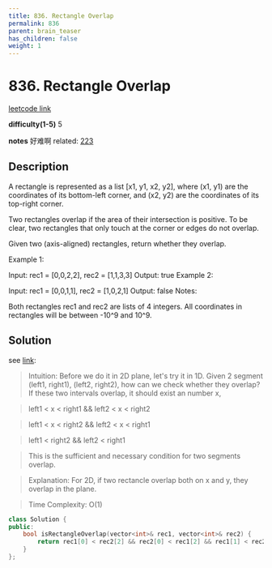 ```yaml
---
title: 836. Rectangle Overlap
permalink: 836
parent: brain_teaser
has_children: false
weight: 1
---
```

# 836. Rectangle Overlap
[leetcode link](https://leetcode.com/problems/rectangle-overlap/)

**difficulty(1-5)** 
5

**notes** 
好难啊
related: [223](223)

## Description
A rectangle is represented as a list [x1, y1, x2, y2], where (x1, y1) are the coordinates of its bottom-left corner, and (x2, y2) are the coordinates of its top-right corner.

Two rectangles overlap if the area of their intersection is positive.  To be clear, two rectangles that only touch at the corner or edges do not overlap.

Given two (axis-aligned) rectangles, return whether they overlap.

Example 1:

Input: rec1 = [0,0,2,2], rec2 = [1,1,3,3]
Output: true
Example 2:

Input: rec1 = [0,0,1,1], rec2 = [1,0,2,1]
Output: false
Notes:

Both rectangles rec1 and rec2 are lists of 4 integers.
All coordinates in rectangles will be between -10^9 and 10^9.
## Solution
see [link](https://leetcode.com/problems/rectangle-overlap/discuss/132340/C%2B%2BJavaPython-1-line-Solution-1D-to-2D):
> Intuition:
> Before we do it in 2D plane, let's try it in 1D.
> Given 2 segment (left1, right1), (left2, right2), how can we check whether they overlap?
> If these two intervals overlap, it should exist an number x,

> left1 < x < right1 && left2 < x < right2

> left1 < x < right2 && left2 < x < right1

> left1 < right2 && left2 < right1

> This is the sufficient and necessary condition for two segments overlap.

> Explanation:
> For 2D, if two rectancle overlap both on x and y, they overlap in the plane.

> Time Complexity:
> O(1)

```c++
class Solution {
public:
    bool isRectangleOverlap(vector<int>& rec1, vector<int>& rec2) {
        return rec1[0] < rec2[2] && rec2[0] < rec1[2] && rec1[1] < rec2[3] && rec2[1] < rec1[3];
    }
};
``` 

<!-- 
Default label
{: .label }

Blue label
{: .label .label-blue }

Stable
{: .label .label-green }

New release
{: .label .label-purple }

Coming soon
{: .label .label-yellow }

Deprecated
{: .label .label-red } -->
